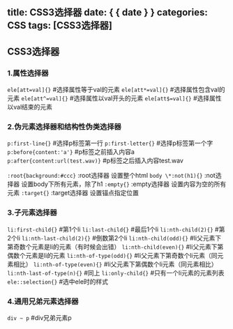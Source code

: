 title: CSS3选择器
date: { { date } }
categories: CSS
tags: [CSS3选择器]
---

## CSS3选择器

### 1.属性选择器

`ele[att=val]{}` 	#选择属性等于val的元素
`ele[att*=val]{}`	#选择属性包含val的元素
`ele[att^=val]{}` 	#选择属性以val开头的元素
`ele[att$=val]{}` 	#选择属性以val结束的元素

### 2.伪元素选择器和结构性伪类选择器

`p:first-line{}` #选择p标签第一行
`p:first-letter{}` #选择p标签第一个字
`p:before{content:'a'}` #p标签之前插入内容a
`p:after{content:url(test.wav)}` #p标签之后插入内容test.wav

`:root{background:#ccc}` :root选择器 设置整个html
`body \*:not(h1){}` :not选择器 设置body下所有元素，除了h1
`:empty{}` :empty选择器 设置内容为空的所有元素
`:target{}` :target选择器 设置锚点指定位置

### 3.子元素选择器

`li:first-child{}` #第1个li
`li:last-child{}` #最后1个li
`li:nth-child(2){}` #第2个li
`li:nth-last-child(2){}` #倒数第2个li
`li:nth-child(odd){}` #li父元素下第奇数个元素是li的元素（有时候会出错）
`li:nth-child(even){}` #li父元素下第偶数个元素是li的元素
`li:nth-of-type(odd){}` #li父元素下第奇数个li元素（同元素相比）
`li:nth-of-type(even){}` #li父元素下第偶数个li元素（同元素相比）
`li:nth-last-of-type(n){}` #同上
`li:only-child{}` #只有一个li元素的元素列表
`ele::selection{}` #选中ele时的样式

### 4.通用兄弟元素选择器

`div ~ p` #div兄弟元素p